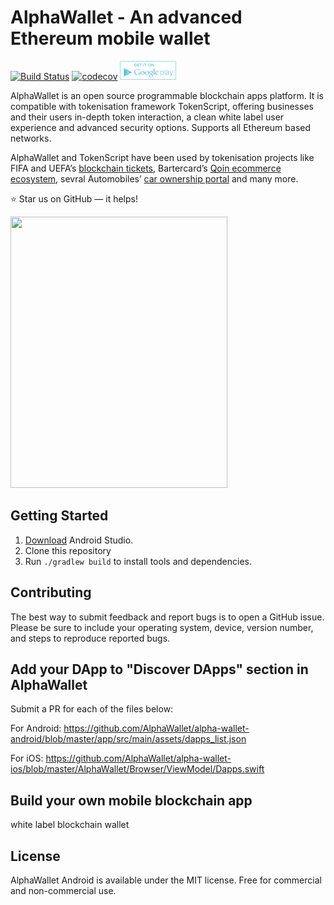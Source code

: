# AlphaWallet - An advanced Ethereum mobile wallet

[![Build Status](https://api.travis-ci.com/AlphaWallet/alpha-wallet-android.svg?branch=master)](https://api.travis-ci.com/AlphaWallet/alpha-wallet-android.svg?branch=master) 
[![codecov](https://codecov.io/gh/AlphaWallet/alpha-wallet-android/branch/master/graph/badge.svg)](https://codecov.io/gh/AlphaWallet/alpha-wallet-android)
[<img src=dmz/src/main/resources/static/images/googleplay.png height="30">](https://play.google.com/store/apps/details?id=io.stormbird.wallet&hl=en_US)

AlphaWallet is an open source programmable blockchain apps platform. It is compatible with tokenisation framework TokenScript, offering businesses and their users in-depth token interaction, a clean white label user experience and advanced security options. Supports all Ethereum based networks.

AlphaWallet and TokenScript have been used by tokenisation projects like FIFA and UEFA’s [blockchain tickets](https://apps.apple.com/au/app/shankai/id1492559481), Bartercard’s [Qoin ecommerce ecosystem](https://apps.apple.com/au/app/qoin-wallet/id1483718254), sevral Automobiles’ [car ownership portal](https://github.com/AlphaWallet/TokenScript-Examples/tree/master/examples/Karma) and many more.  


⭐ Star us on GitHub — it helps!


[<img src="https://alphawallet.com/wp-content/uploads/2020/03/aw_coverphoto-comp.jpg" width="347" height="434">](https://alphawallet.com/)


## Getting Started

1. [Download](https://developer.android.com/studio/) Android Studio.
1. Clone this repository
1. Run `./gradlew build` to install tools and dependencies.

## Contributing

The best way to submit feedback and report bugs is to open a GitHub issue.
Please be sure to include your operating system, device, version number, and
steps to reproduce reported bugs.

## Add your DApp to "Discover DApps" section in AlphaWallet

Submit a PR for each of the files below:

For Android:
<https://github.com/AlphaWallet/alpha-wallet-android/blob/master/app/src/main/assets/dapps_list.json>

For iOS:
<https://github.com/AlphaWallet/alpha-wallet-ios/blob/master/AlphaWallet/Browser/ViewModel/Dapps.swift>

## Build your own mobile blockchain app
white label blockchain wallet

## License
AlphaWallet Android is available under the MIT license. Free for commercial and non-commercial use.
